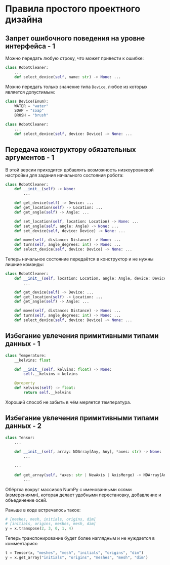 # Правила простого проектного дизайна


## Запрет ошибочного поведения на уровне интерфейса - 1
Можно передать любую строку, что может привести к ошибке:
```Python
class RobotCleaner:
    ...
    def select_device(self, name: str) -> None: ...
```
Можно передать только значение типа `Device`,
любое из которых является допустимым:
```Python
class Device(Enum):
    WATER = "water"
    SOAP = "soap"
    BRUSH = "brush"

class RobotCleaner:
    ...
    def select_device(self, device: Device) -> None: ...
```


## Передача конструктору обязательных аргументов - 1
В этой версии приходится добавлять возможность низкоуровневой настройки
для задания начального состояния робота:
```Python
class RobotCleaner:
    def __init__(self) -> None:
        ...

    def get_device(self) -> Device: ...
    def get_location(self) -> Location: ...
    def get_angle(self) -> Angle: ...

    def set_location(self, location: Location) -> None: ...
    def set_angle(self, angle: Angle) -> None: ...
    def set_device(self, device: Device) -> None: ...

    def move(self, distance: Distance) -> None: ...
    def turn(self, angle_degrees: int) -> None: ...
    def select_device(self, device: Device) -> None: ...
```
Теперь начальное состояние передаётся в конструктор и не нужны лишние команды:
```Python
class RobotCleaner:
    def __init__(self, location: Location, angle: Angle, device: Device) -> None:
        ...

    def get_device(self) -> Device: ...
    def get_location(self) -> Location: ...
    def get_angle(self) -> Angle: ...

    def move(self, distance: Distance) -> None: ...
    def turn(self, angle_degrees: int) -> None: ...
    def select_device(self, device: Device) -> None: ...
```


## Избегание увлечения примитивными типами данных - 1
```Python
class Temperature:
    __kelvins: float

    def __init__(self, kelvins: float) -> None:
        self.__kelvins = kelvins

    @property
    def kelvins(self) -> float:
        return self.__kelvins
```
Хороший способ не забыть в чём меряется температура.


## Избегание увлечения примитивными типами данных - 2
```Python
class Tensor:
    ...
    
    def __init__(self, array: NDArray[Any, Any], *axes: str) -> None:
        ...

    ...
    
    def get_array(self, *axes: str | NewAxis | AxisMerge) -> NDArray[Any, Any]:
        ...
```
Обёртка вокруг массивов NumPy с именованными осями (измерениями),
которая делает удобными перестановку, добавление и объединение осей.

Раньше в коде встречалось такое:
```Python
# [meshes, mesh, initials, origins, dim]
# [initials, origins, meshes, mesh, dim]
y = x.transpose(2, 3, 0, 1, 4)
```
Теперь транспонирование будет более наглядным и не нуждается в комментариях:
```Python
t = Tensor(x, "meshes", "mesh", "initials", "origins", "dim")
y = x.get_array("initials", "origins", "meshes", "mesh", "dim")
```
